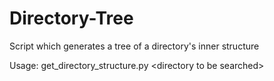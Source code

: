 # Directory-Tree
Script which generates a tree of a directory's inner structure

Usage: get_directory_structure.py \<directory to be searched\>
